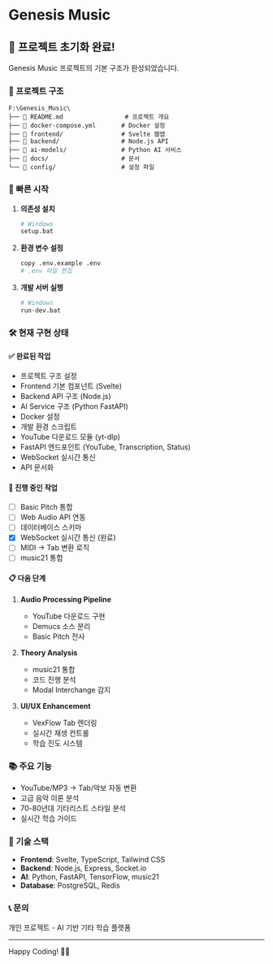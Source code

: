 # Genesis Music

## 🎸 프로젝트 초기화 완료!

Genesis Music 프로젝트의 기본 구조가 완성되었습니다.

### 📁 프로젝트 구조
```
F:\Genesis_Music\
├── 📄 README.md                 # 프로젝트 개요
├── 📄 docker-compose.yml       # Docker 설정
├── 📁 frontend/                # Svelte 웹앱
├── 📁 backend/                 # Node.js API
├── 📁 ai-models/               # Python AI 서비스
├── 📁 docs/                    # 문서
└── 📁 config/                  # 설정 파일
```

### 🚀 빠른 시작

1. **의존성 설치**
   ```bash
   # Windows
   setup.bat
   ```

2. **환경 변수 설정**
   ```bash
   copy .env.example .env
   # .env 파일 편집
   ```

3. **개발 서버 실행**
   ```bash
   # Windows
   run-dev.bat
   ```

### 🛠️ 현재 구현 상태

#### ✅ 완료된 작업
- 프로젝트 구조 설정
- Frontend 기본 컴포넌트 (Svelte)
- Backend API 구조 (Node.js)
- AI Service 구조 (Python FastAPI)
- Docker 설정
- 개발 환경 스크립트
- YouTube 다운로드 모듈 (yt-dlp)
- FastAPI 엔드포인트 (YouTube, Transcription, Status)
- WebSocket 실시간 통신
- API 문서화

#### 🔄 진행 중인 작업
- [ ] Basic Pitch 통합
- [ ] Web Audio API 연동
- [ ] 데이터베이스 스키마
- [x] WebSocket 실시간 통신 (완료)
- [ ] MIDI → Tab 변환 로직
- [ ] music21 통합

#### 📋 다음 단계
1. **Audio Processing Pipeline**
   - YouTube 다운로드 구현
   - Demucs 소스 분리
   - Basic Pitch 전사

2. **Theory Analysis**
   - music21 통합
   - 코드 진행 분석
   - Modal Interchange 감지

3. **UI/UX Enhancement**
   - VexFlow Tab 렌더링
   - 실시간 재생 컨트롤
   - 학습 진도 시스템

### 📚 주요 기능
- YouTube/MP3 → Tab/악보 자동 변환
- 고급 음악 이론 분석
- 70-80년대 기타리스트 스타일 분석
- 실시간 학습 가이드

### 🔧 기술 스택
- **Frontend**: Svelte, TypeScript, Tailwind CSS
- **Backend**: Node.js, Express, Socket.io
- **AI**: Python, FastAPI, TensorFlow, music21
- **Database**: PostgreSQL, Redis

### 📞 문의
개인 프로젝트 - AI 기반 기타 학습 플랫폼

---

Happy Coding! 🎸✨
